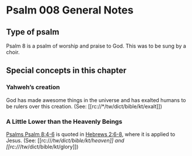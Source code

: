 # Psalm 008 General Notes
## Type of psalm

Psalm 8 is a psalm of worship and praise to God. This was to be sung by a choir.

## Special concepts in this chapter

### Yahweh’s creation
God has made awesome things in the universe and has exalted humans to be rulers over this creation. (See: [[rc://*/tw/dict/bible/kt/exalt]])

### A Little Lower than the Heavenly Beings

[Psalms Psalm 8:4-6](./003.md) is quoted in [Hebrews 2:6-8](../../heb/02/06.md), where it is applied to Jesus. (See: [[rc://*/tw/dict/bible/kt/heaven]] and [[rc://*/tw/dict/bible/kt/glory]])